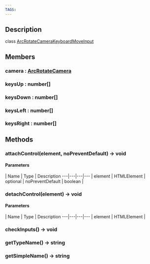 ```yaml
---
TAGS:
---
```

## Description

class [ArcRotateCameraKeyboardMoveInput](/classes/2.5/ArcRotateCameraKeyboardMoveInput)



## Members

### camera : [ArcRotateCamera](/classes/2.5/ArcRotateCamera)



### keysUp : number[]



### keysDown : number[]



### keysLeft : number[]



### keysRight : number[]



## Methods

### attachControl(element, noPreventDefault) &rarr; void



#### Parameters
 | Name | Type | Description
---|---|---|---
 | element | HTMLElement |  
optional | noPreventDefault | boolean |  
### detachControl(element) &rarr; void



#### Parameters
 | Name | Type | Description
---|---|---|---
 | element | HTMLElement |  

### checkInputs() &rarr; void


### getTypeName() &rarr; string


### getSimpleName() &rarr; string


